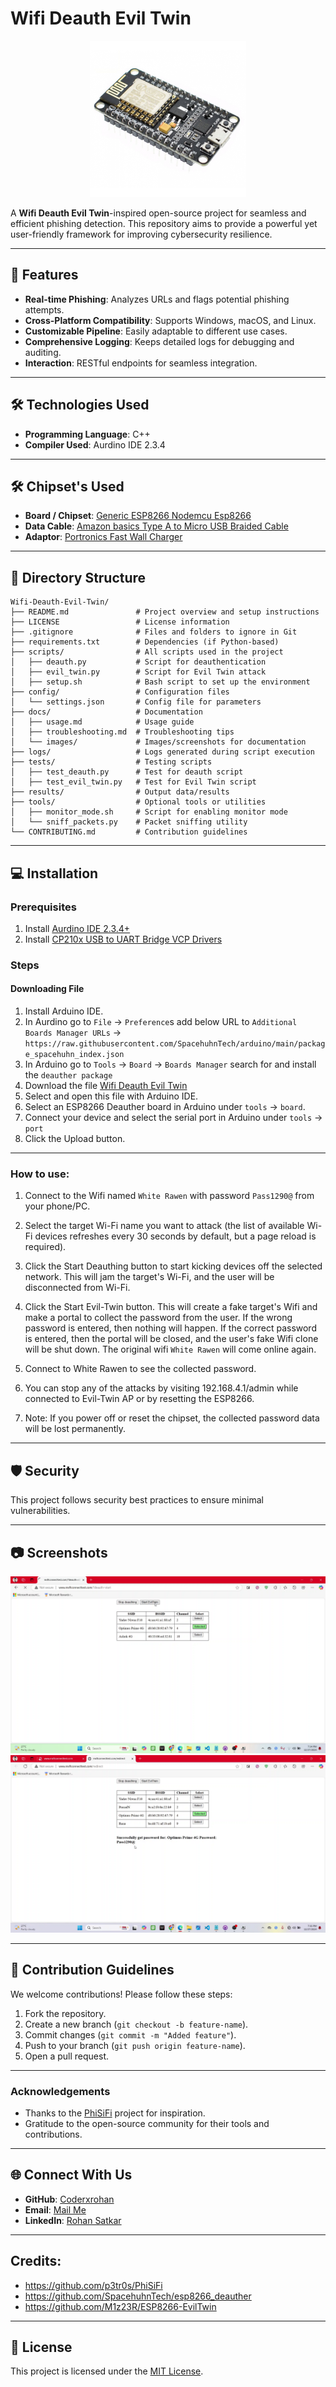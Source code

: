# Wifi Deauth Evil Twin

<div align="center">
    <img src="https://github.com/Coderxrohan/Wifi-Deauth-Evil-Twin/blob/main/Images/ESP8266%20Node%20MCU.png" width="250" height="250 " alt="Project Logo">
</div>


A **Wifi Deauth Evil Twin**-inspired open-source project for seamless and efficient phishing detection. This repository aims to provide a powerful yet user-friendly framework for improving cybersecurity resilience.

---

## 🚀 Features

- **Real-time Phishing**: Analyzes URLs and flags potential phishing attempts.
- **Cross-Platform Compatibility**: Supports Windows, macOS, and Linux.
- **Customizable Pipeline**: Easily adaptable to different use cases.
- **Comprehensive Logging**: Keeps detailed logs for debugging and auditing.
- **Interaction**: RESTful endpoints for seamless integration.

---

## 🛠️ Technologies Used

- **Programming Language**: C++
- **Compiler Used**: Aurdino IDE 2.3.4
  

---

## 🛠️ Chipset's Used

- **Board / Chipset**: [Generic ESP8266 Nodemcu Esp8266](https://amzn.in/d/dZRqXoX)
- **Data Cable**: [Amazon basics Type A to Micro USB Braided Cable](https://amzn.in/d/gYF2WOa)
- **Adaptor**: [Portronics Fast Wall Charger](https://amzn.in/d/jdseyjr)
---

## 📂 Directory Structure

```
Wifi-Deauth-Evil-Twin/
├── README.md               # Project overview and setup instructions
├── LICENSE                 # License information
├── .gitignore              # Files and folders to ignore in Git
├── requirements.txt        # Dependencies (if Python-based)
├── scripts/                # All scripts used in the project
│   ├── deauth.py           # Script for deauthentication
│   ├── evil_twin.py        # Script for Evil Twin attack
│   ├── setup.sh            # Bash script to set up the environment
├── config/                 # Configuration files
│   └── settings.json       # Config file for parameters
├── docs/                   # Documentation
│   ├── usage.md            # Usage guide
│   ├── troubleshooting.md  # Troubleshooting tips
│   └── images/             # Images/screenshots for documentation
├── logs/                   # Logs generated during script execution
├── tests/                  # Testing scripts
│   ├── test_deauth.py      # Test for deauth script
│   ├── test_evil_twin.py   # Test for Evil Twin script
├── results/                # Output data/results
├── tools/                  # Optional tools or utilities
│   ├── monitor_mode.sh     # Script for enabling monitor mode
│   └── sniff_packets.py    # Packet sniffing utility
└── CONTRIBUTING.md         # Contribution guidelines

```

---

## 💻 Installation

### Prerequisites

1. Install [Aurdino IDE 2.3.4+ ](https://www.arduino.cc/en/software)
2. Install [CP210x USB to UART Bridge VCP Drivers](https://www.silabs.com/developer-tools/usb-to-uart-bridge-vcp-drivers?tab=downloads)

### Steps
#### Downloading File
1) Install Arduino IDE.
2) In Aurdino go to ```File``` -> ```Preference```s add below URL to ```Additional Boards Manager URLs``` -> ```https://raw.githubusercontent.com/SpacehuhnTech/arduino/main/package_spacehuhn_index.json```
3) In Arduino go to ```Tools```  -> ```Board``` -> ```Boards Manager``` search for and install the ```deauther package```
4) Download the file [Wifi Deauth Evil Twin](https://github.com/Coderxrohan/Wifi-Deauth-Evil-Twin/blob/main/ESP8266_Wifi_Deauth_Evil_Twin.ino)
5) Select and open this file with Arduino IDE.
6) Select an ESP8266 Deauther board in Arduino under ```tools``` -> ```board```.
7) Connect your device and select the serial port in Arduino under ```tools``` -> ```port```
8) Click the Upload button.

---
### How to use:
1) Connect to the Wifi named ```White Rawen``` with password ```Pass1290@``` from your phone/PC.
   
2) Select the target Wi-Fi name you want to attack (the list of available Wi-Fi devices refreshes every 30 seconds by default, but a page reload is required).
   
4) Click the Start Deauthing button to start kicking devices off the selected network. This will jam the target's Wi-Fi, and the user will be disconnected from Wi-Fi.
   
6) Click the Start Evil-Twin button. This will create a fake target's Wifi and make a portal to collect the password from the user. If the wrong password is entered, then nothing will happen. If the correct password is entered, then the portal will be closed, and the user's fake Wifi clone will be shut down. The original wifi ```White Rawen``` will come online again.

7) Connect to White Rawen to see the collected password.
   
8) You can stop any of the attacks by visiting 192.168.4.1/admin while connected to Evil-Twin AP or by resetting the ESP8266.
  
9) Note: If you power off or reset the chipset, the collected password data will be lost permanently.

---

## 🛡️ Security

This project follows security best practices to ensure minimal vulnerabilities.


---

## 📷 Screenshots

![Screenshot 1](https://github.com/Coderxrohan/Wifi-Deauth-Evil-Twin/blob/main/Images/Screenshot%20(1).png)
![Screenshot 2](https://github.com/Coderxrohan/Wifi-Deauth-Evil-Twin/blob/main/Images/Screenshot%20(2).png)

---

## 🤝 Contribution Guidelines

We welcome contributions! Please follow these steps:

1. Fork the repository.
2. Create a new branch (`git checkout -b feature-name`).
3. Commit changes (`git commit -m "Added feature"`).
4. Push to your branch (`git push origin feature-name`).
5. Open a pull request.

---

### Acknowledgements

- Thanks to the [PhiSiFi](https://github.com/p3tr0s/PhiSiFi) project for inspiration.
- Gratitude to the open-source community for their tools and contributions.

---

## 🌐 Connect With Us

- **GitHub**: [Coderxrohan](https://github.com/YourUsername)
- **Email**: [Mail Me](coderxrohan@gmail.com)
- **LinkedIn**: [Rohan Satkar](https://www.linkedin.com/in/rohansatkar)

---
## Credits:

- https://github.com/p3tr0s/PhiSiFi
- https://github.com/SpacehuhnTech/esp8266_deauther
- https://github.com/M1z23R/ESP8266-EvilTwin

---
## 📄 License

This project is licensed under the [MIT License](LICENSE).
